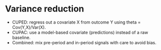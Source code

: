 # Variance reduction

- CUPED: regress out a covariate X from outcome Y using theta = Cov(Y,X)/Var(X).
- CUPAC: use a model-based covariate (predictions) instead of a raw baseline.
- Combined: mix pre-period and in-period signals with care to avoid bias.
